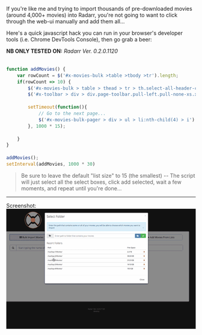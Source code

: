 If you're like me and trying to import thousands of pre-downloaded movies (around 4,000+ movies) into Radarr, you're not going to want to click through the web-ui manually and add them all...

Here's a quick javascript hack you can run in your browser's developer tools (i.e. Chrome DevTools Console), then go grab a beer:

**NB ONLY TESTED ON:** *Radarr Ver. 0.2.0.1120*

```javascript

function addMovies() {
    var rowCount = $('#x-movies-bulk >table >tbody >tr').length;
    if(rowCount => 10) {
        $('#x-movies-bulk > table > thead > tr > th.select-all-header-cell.renderable > input[type="checkbox"]').trigger('click');
        $('#x-toolbar > div > div.page-toolbar.pull-left.pull-none-xs.x-toolbar-left > div > div > div').trigger('click');

        setTimeout(function(){
            // Go to the next page...
            $('#x-movies-bulk-pager > div > ul > li:nth-child(4) > i').trigger('click');   
        }, 1000 * 15); 

    }
}

addMovies();
setInterval(addMovies, 1000 * 30)
```

> Be sure to leave the default "list size" to 15 (the smallest) -- The script will just select all the select boxes, click add selected, wait a few moments, and repeat until you're done...

-----------------------------------------------------------------------

Screenshot:
![Alt text](scripts/screenshots/radarr_bulk-import-movies-hack.gif?raw=true)
